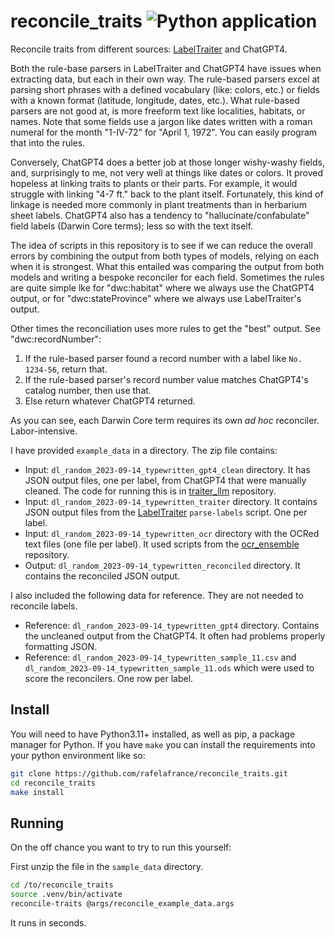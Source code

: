 # reconcile_traits ![Python application](https://github.com/rafelafrance/reconcile_traits/workflows/CI/badge.svg)

Reconcile traits from different sources: [LabelTraiter](https://github.com/rafelafrance/LabelTraiter) and ChatGPT4.

Both the rule-base parsers in LabelTraiter and ChatGPT4 have issues when extracting data, but each in their own way. The rule-based parsers excel at parsing short phrases with a defined vocabulary (like: colors, etc.) or fields with a known format (latitude, longitude, dates, etc.). What rule-based parsers are not good at, is more freeform text like localities, habitats, or names. Note that some fields use a jargon like dates written with a roman numeral for the month "1-IV-72" for "April 1, 1972". You can easily program that into the rules.

Conversely, ChatGPT4 does a better job at those longer wishy-washy fields, and, surprisingly to me, not very well at things like dates or colors. It proved hopeless at linking traits to plants or their parts. For example, it would struggle with linking "4-7 ft." back to the plant itself. Fortunately, this kind of linkage is needed more commonly in plant treatments than in herbarium sheet labels. ChatGPT4 also has a tendency to "hallucinate/confabulate" field labels (Darwin Core terms); less so with the text itself.

The idea of scripts in this repository is to see if we can reduce the overall errors by combining the output from both types of models, relying on each when it is strongest. What this entailed was comparing the output from both models and writing a bespoke reconciler for each field. Sometimes the rules are quite simple lke for "dwc:habitat" where we always use the ChatGPT4 output, or for "dwc:stateProvince" where we always use LabelTraiter's output.

Other times the reconciliation uses more rules to get the "best" output. See "dwc:recordNumber":
1. If the rule-based parser found a record number with a label like `No. 1234-56`, return that.
2. If the rule-based parser's record number value matches ChatGPT4's catalog number, then use that.
3. Else return whatever ChatGPT4 returned.

As you can see, each Darwin Core term requires its own _ad hoc_ reconciler. Labor-intensive.

I have provided `example_data` in a directory. The zip file contains:
- Input: `dl_random_2023-09-14_typewritten_gpt4_clean` directory. It has JSON output files, one per label, from ChatGPT4 that were manually cleaned. The code for running this is in [traiter_llm](https://github.com/rafelafrance/traiter_llm) repository.
- Input: `dl_random_2023-09-14_typewritten_traiter` directory. It contains JSON output files from the [LabelTraiter](https://github.com/rafelafrance/LabelTraiter) `parse-labels` script. One per label.
- Input: `dl_random_2023-09-14_typewritten_ocr` directory with the OCRed text files (one file per label). It used scripts from the [ocr_ensemble](https://github.com/rafelafrance/ocr_ensemble) repository.
- Output: `dl_random_2023-09-14_typewritten_reconciled` directory. It contains the reconciled JSON output.

I also included the following data for reference. They are not needed to reconcile labels.
- Reference: `dl_random_2023-09-14_typewritten_gpt4` directory. Contains the uncleaned output from the ChatGPT4. It often had problems properly formatting JSON.
- Reference: `dl_random_2023-09-14_typewritten_sample_11.csv` and `dl_random_2023-09-14_typewritten_sample_11.ods` which were used to score the reconcilers. One row per label.

## Install

You will need to have Python3.11+ installed, as well as pip, a package manager for Python.
If you have `make` you can install the requirements into your python environment like so:

```bash
git clone https://github.com/rafelafrance/reconcile_traits.git
cd reconcile_traits
make install
```

## Running

On the off chance you want to try to run this yourself:

First unzip the file in the `sample_data` directory.

```bash
cd /to/reconcile_traits
source .venv/bin/activate
reconcile-traits @args/reconcile_example_data.args
```

It runs in seconds.
